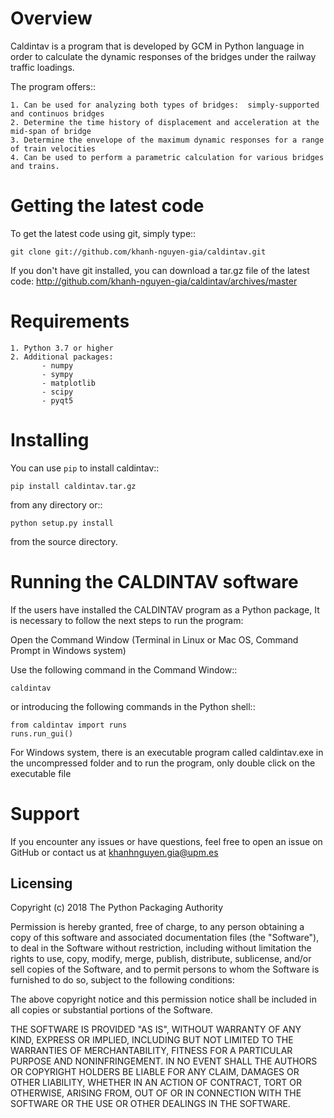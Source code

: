Overview
=========================

Caldintav is a program that is developed by GCM in Python language in order to calculate the
dynamic responses of the bridges under the railway traffic loadings. 

The program offers::

    1. Can be used for analyzing both types of bridges:  simply-supported and continuos bridges
    2. Determine the time history of displacement and acceleration at the mid-span of bridge
    3. Determine the envelope of the maximum dynamic responses for a range of train velocities
    4. Can be used to perform a parametric calculation for various bridges and trains.



Getting the latest code
=========================

To get the latest code using git, simply type::

    git clone git://github.com/khanh-nguyen-gia/caldintav.git

If you don't have git installed, you can download a tar.gz file
of the latest code: http://github.com/khanh-nguyen-gia/caldintav/archives/master

Requirements
=========================
    1. Python 3.7 or higher
    2. Additional packages:
           - numpy
           - sympy
           - matplotlib
           - scipy
           - pyqt5

Installing
=========================

You can use `pip` to install caldintav::

    pip install caldintav.tar.gz

from any directory or::

    python setup.py install

from the source directory.

Running the CALDINTAV software
=========================

If the users have installed the CALDINTAV program as a Python package, It is necessary to
follow the next steps to run the program:

Open the Command Window (Terminal in Linux or Mac OS, Command Prompt in Windows
system)

Use the following command in the Command Window::

    caldintav

or introducing the following commands in the Python shell::

    from caldintav import runs
    runs.run_gui()


For Windows system, there is an executable program called caldintav.exe in the uncompressed folder and to run the program, only double click on the executable file

Support
=========================
If you encounter any issues or have questions, feel free to open an issue on GitHub or contact us at khanhnguyen.gia@upm.es



Licensing
----------

Copyright (c) 2018 The Python Packaging Authority

Permission is hereby granted, free of charge, to any person obtaining a copy
of this software and associated documentation files (the "Software"), to deal
in the Software without restriction, including without limitation the rights
to use, copy, modify, merge, publish, distribute, sublicense, and/or sell
copies of the Software, and to permit persons to whom the Software is
furnished to do so, subject to the following conditions:

The above copyright notice and this permission notice shall be included in all
copies or substantial portions of the Software.

THE SOFTWARE IS PROVIDED "AS IS", WITHOUT WARRANTY OF ANY KIND, EXPRESS OR
IMPLIED, INCLUDING BUT NOT LIMITED TO THE WARRANTIES OF MERCHANTABILITY,
FITNESS FOR A PARTICULAR PURPOSE AND NONINFRINGEMENT. IN NO EVENT SHALL THE
AUTHORS OR COPYRIGHT HOLDERS BE LIABLE FOR ANY CLAIM, DAMAGES OR OTHER
LIABILITY, WHETHER IN AN ACTION OF CONTRACT, TORT OR OTHERWISE, ARISING FROM,
OUT OF OR IN CONNECTION WITH THE SOFTWARE OR THE USE OR OTHER DEALINGS IN THE
SOFTWARE.
